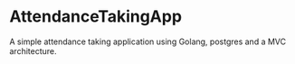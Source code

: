 # AttendanceTakingApp
A simple attendance taking application using Golang, postgres and a MVC architecture. 

